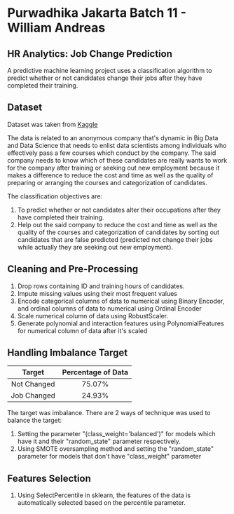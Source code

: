 # Purwadhika Jakarta Batch 11 - William Andreas

## HR Analytics: Job Change Prediction

A predictive machine learning project uses a classification algorithm to predict whether or not candidates change their jobs after they have completed their training.

## Dataset

Dataset was taken from [Kaggle](https://www.kaggle.com/arashnic/hr-analytics-job-change-of-data-scientists)

The data is related to an anonymous company that's dynamic in Big Data and Data Science that needs to enlist data scientists among individuals who effectively pass a few courses which conduct by the company. The said company needs to know which of these candidates are really wants to work for the company after training or seeking out new employment because it makes a difference to reduce the cost and time as well as the quality of preparing or arranging the courses and categorization of candidates.

The classification objectives are:
1. To predict whether or not candidates alter their occupations after they have completed their training.
2. Help out the said company to reduce the cost and time as well as the quality of the courses and categorization of candidates by sorting out candidates that are false predicted (predicted not change their jobs while actually they are seeking out new employment).

## Cleaning and Pre-Processing

1. Drop rows containing ID and training hours of candidates.
2. Impute missing values using their most frequent values
3. Encode categorical columns of data to numerical using Binary Encoder, and ordinal columns of data to numerical using Ordinal Encoder
4. Scale numerical column of data using RobustScaler.
5. Generate polynomial and interaction features using PolynomialFeatures for numerical column of data after it's scaled

## Handling Imbalance Target

|  Target  | Percentage of Data |
|:-:|:-:|
| Not Changed | 75.07% |
| Job Changed | 24.93% |

The target was imbalance. There are 2 ways of technique was used to balance the target:

1. Setting the parameter "(class_weight='balanced')" for models which have it and their "random_state" parameter respectively.
2. Using SMOTE oversampling method and setting the "random_state" parameter for models that don't have "class_weight" parameter

## Features Selection

1. Using SelectPercentile in sklearn, the features of the data is automatically selected based on the percentile parameter.

